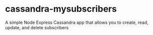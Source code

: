 # cassandra-mysubscribers
A simple Node Express Cassandra app that allows you to create, read, update, and delete subscribers
